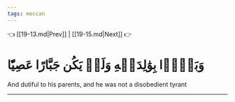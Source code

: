 ```yaml
---
tags: meccan
---
```


👈 [[19-13.md|Prev]] | [[19-15.md|Next]] 👉

# وَبَرَّۢا بِوَٰلِدَيۡهِ وَلَمۡ يَكُن جَبَّارًا عَصِيّٗا

And dutiful to his parents, and he was not a disobedient tyrant

---

